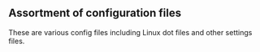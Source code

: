 ## Assortment of configuration files

These are various config files including Linux dot files and other settings files.
